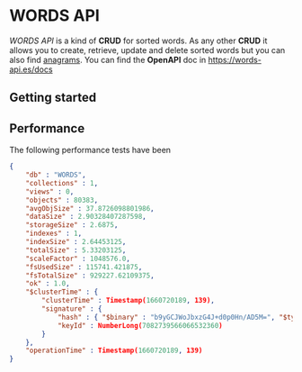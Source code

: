 # WORDS API

*WORDS API* is a kind of **CRUD** for sorted words. As any other **CRUD** it allows you to create, retrieve, update and delete sorted words but you can also
find [anagrams](https://en.wikipedia.org/wiki/Anagram). You can find the **OpenAPI** doc in https://words-api.es/docs

## Getting started



## Performance

The following performance tests have been 

```json
{
    "db" : "WORDS",
    "collections" : 1,
    "views" : 0,
    "objects" : 80383,
    "avgObjSize" : 37.8726098801986,
    "dataSize" : 2.90328407287598,
    "storageSize" : 2.6875,
    "indexes" : 1,
    "indexSize" : 2.64453125,
    "totalSize" : 5.33203125,
    "scaleFactor" : 1048576.0,
    "fsUsedSize" : 115741.421875,
    "fsTotalSize" : 929227.62109375,
    "ok" : 1.0,
    "$clusterTime" : {
        "clusterTime" : Timestamp(1660720189, 139),
        "signature" : {
            "hash" : { "$binary" : "b9yGCJWoJbxzG4J+d0p0Hn/AD5M=", "$type" : "00" },
            "keyId" : NumberLong(7082739566066532360)
        }
    },
    "operationTime" : Timestamp(1660720189, 139)
}
```

